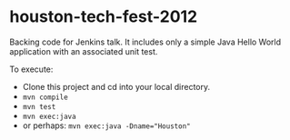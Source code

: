 houston-tech-fest-2012
======================

Backing code for Jenkins talk.   It includes only a simple Java Hello World application with an associated unit test.

To execute:

* Clone this project and cd into your local directory.
* `mvn compile`
* `mvn test`
* `mvn exec:java`
* or perhaps: `mvn exec:java -Dname="Houston"`
